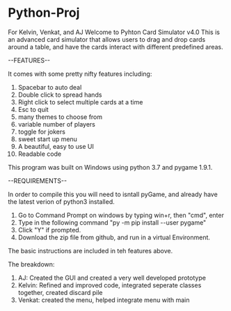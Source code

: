 # Python-Proj
For Kelvin, Venkat, and AJ
Welcome to Pyhton Card Simulator v4.0
This is an advanced card simulator that allows users to drag and drop cards around a table, and have the cards interact with different predefined areas.

--FEATURES--

It comes with some pretty nifty features including:
1. Spacebar to auto deal
2. Double click to spread hands
3. Right click to select multiple cards at a time
4. Esc to quit
5. many themes to choose from
6. variable number of players
7. toggle for jokers
8. sweet start up menu
9. A beautiful, easy to use UI
10. Readable code

This program was built on Windows using python 3.7 and pygame 1.9.1.

--REQUIREMENTS--

In order to compile this you will need to isntall pyGame, and already have the latest verion of python3 installed.

1. Go to Command Prompt on windows by typing win+r, then "cmd", enter
2. Type in the following command "py -m pip install --user pygame"
3. Click "Y" if prompted.
4. Download the zip file from github, and run in a virtual Environment.
   
The basic instructions are included in teh features above.

The breakdown:
1. AJ: Created the GUI and created a very well developed prototype
2. Kelvin: Refined and improved code, integrated seperate classes together, created discard pile
3. Venkat: created the menu, helped integrate menu with main



